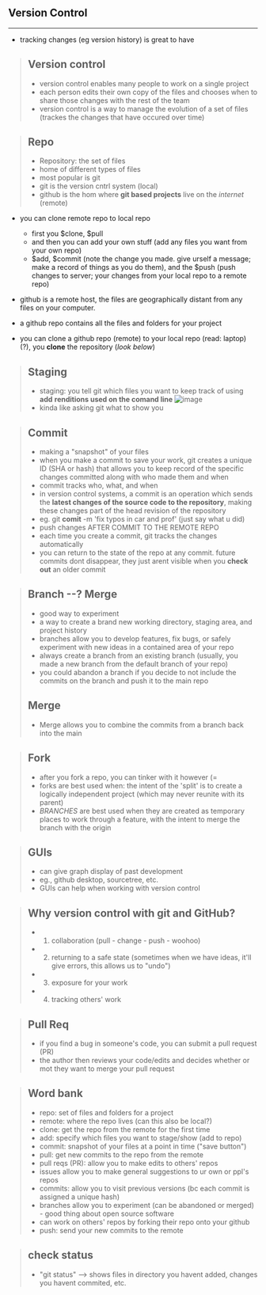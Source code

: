## Version Control
---
- tracking changes (eg version history) is great to have 
> ## Version control 
>- version control enables many people to work on a single project 
>- each person edits their own copy of the files and chooses when to share those changes with the rest of the team
>- version control is a way to manage the evolution of a set of files (trackes the changes that have occured over time) 

> ## Repo 
>- Repository: the set of files 
>- home of different types of files 
>- most popular is git 
>- git is the version cntrl system (local) 
>- github is the hom where **git based projects** live on the _internet_ (remote) 

- you can clone remote repo to local repo 
  - first you $clone, $pull
  -  and then you can add your own stuff (add any files you want from your own repo) 
    - $add, $commit (note the change you made. give urself a message; make a record of things as you do them), and the $push (push changes to server; your changes from your local repo to a remote repo) 

- github is a remote host, the files are geographically distant from any files on your computer. 
- a github repo contains all the files and folders for your project 
- you can clone a github repo (remote) to your local repo (read: laptop) (?), you **clone** the repository (_look below_)

> ## Staging 
>- staging: you tell git which files you want to keep track of using **add** 
> **renditions used on the comand line**
> ![image](https://user-images.githubusercontent.com/82544669/213064165-8549b1bb-f361-49c3-a38e-988e8d71cc09.png)
>- kinda like asking git what to show you 

> ## Commit
>- making a "snapshot" of your files
>- when you make a commit to save your work, git creates a unique ID (SHA or hash) that allows you to keep record of the specific changes committed along with who made them and when 
>- commit tracks who, what, and when 
>- in version control systems, a commit is an operation which sends the **latest changes of the source code to the repository**, making these changes part of the head revision of the repository 
>- eg. git **comit** -m 'fix typos in car and prof' (just say what u did) 
>- push changes AFTER COMMIT TO THE REMOTE REPO 
>- each time you create a commit, git tracks the changes automatically 
>- you can return to the state of the repo at any commit. future commits dont disappear, they just arent visible when you **check out** an older commit

> ## Branch --? Merge
>- good way to experiment 
>- a way to create a brand new working directory, staging area, and project history 
>- branches allow you to develop features, fix bugs, or safely experiment with new ideas in a contained area of your repo 
>- always create a branch from an existing branch (usually, you made a new branch from the default branch of your repo) 
>- you could abandon a branch if you decide to not include the commits on the branch and push it to the main repo 
> ## Merge
>- Merge allows you to combine the commits from a branch back into the main 

> ## Fork 
>- after you fork a repo, you can tinker with it however (=
>- forks are best used when: the intent of the 'split' is to create a logically independent project (which may never reunite with its parent) 
>- _BRANCHES_ are best used when they are created as temporary places to work through a feature, with the intent to merge the branch with the origin 

> ## GUIs 
>- can give graph display of past development 
>- eg., github desktop, sourcetree, etc. 
>- GUIs can help when working with version control 

> ## Why version control with git and GitHub?
>- 1) collaboration (pull - change - push - woohoo) 
>- 2) returning to a safe state (sometimes when we have ideas, it'll give errors, this allows us to "undo")
>- 3) exposure for your work 
>- 4) tracking others' work 

> ## Pull Req
>- if you find a bug in someone's code, you can submit a pull request (PR)
>- the author then reviews your code/edits and decides whether or mot they want to merge your pull request 

> ## Word bank 
>- repo: set of files and folders for a project 
>- remote: where the repo lives (can this also be local?) 
>- clone: get the repo from the remote for the first time 
>- add: specify which files you want to stage/show (add to repo) 
>- commit: snapshot of your files at a point in time ("save button") 
>- pull: get new commits to the repo from the remote 
>- pull reqs (PR): allow you to make edits to others' repos 
>- issues allow you to make general suggestions to ur own or ppl's repos
>- commits: allow you to visit previous versions (bc each commit is assigned a unique hash) 
>- branches allow you to experiment (can be abandoned or merged) - good thing about open source software
>- can work on others' repos by forking their repo onto your github 
>- push: send your new commits to the remote 

> ## check status  
>- "git status" --> shows files in directory you havent added, changes you havent commited, etc. 
